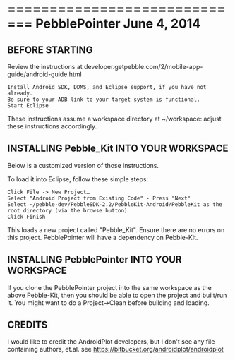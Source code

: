 =============================
PebblePointer  June 4, 2014
=============================

BEFORE STARTING
---------------

Review the instructions at 
developer.getpebble.com/2/mobile-app-guide/android-guide.html

    Install Android SDK, DDMS, and Eclipse support, if you have not already.
    Be sure to your ADB link to your target system is functional.
    Start Eclipse

These instructions assume a workspace directory at ~/workspace: adjust these instructions accordingly.


INSTALLING Pebble_Kit INTO YOUR WORKSPACE
------------------------------------------

Below is a customized version of those instructions.

To load it into Eclipse, follow these simple steps:

    Click File -> New Project…
    Select "Android Project from Existing Code" - Press "Next"
    Select ~/pebble-dev/PebbleSDK-2.2/PebbleKit-Android/PebbleKit as the root directory (via the browse button)
    Click Finish

This loads a new project called "Pebble_Kit".
Ensure there are no errors on this project.
PebblePointer will have a dependency on Pebble-Kit.


INSTALLING PebblePointer INTO YOUR WORKSPACE
------------------------------------------

If you clone the PebblePointer project into the same workspace as the above Pebble-Kit, then
you should be able to open the project and built/run it.
You might want to do a Project->Clean before building and loading.


CREDITS
-------
I would like to credit the AndroidPlot developers, but I don't see any file containing authors, et.al.
see https://bitbucket.org/androidplot/androidplot



